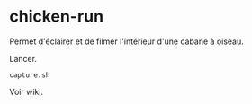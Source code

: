 # chicken-run

Permet d'éclairer et de filmer l'intérieur d'une cabane à oiseau.

Lancer.

```
capture.sh
```

Voir wiki.
